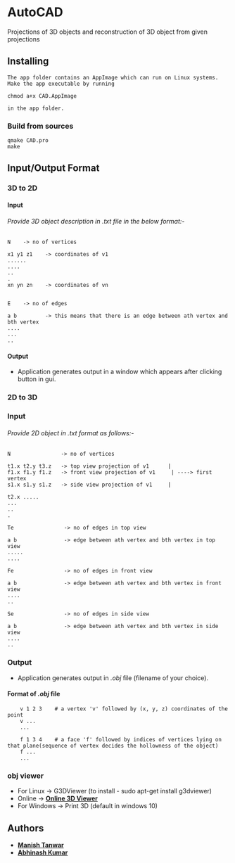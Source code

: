 # AutoCAD
Projections of 3D objects and reconstruction of 3D object from given projections


## Installing

	The app folder contains an AppImage which can run on Linux systems. 
	Make the app executable by running 

	chmod a+x CAD.AppImage 

	in the app folder.

### Build from sources ####

	qmake CAD.pro
	make


## Input/Output Format ##

### 3D to 2D

#### Input

###### Provide 3D object description in *.txt* file in the below format:- ######
	
	N    -> no of vertices

	x1 y1 z1    -> coordinates of v1
	......
	....
	..
	.
	xn yn zn    -> coordinates of vn


	E    -> no of edges

	a b         -> this means that there is an edge between ath vertex and bth vertex
	....
	...
	..


#### Output

* Application generates output in a window which appears after clicking button in gui.

### 2D to 3D

### Input

###### Provide 2D object in *.txt* format as follows:- ######
	N   			 -> no of vertices

	t1.x t2.y t3.z   -> top view projection of v1      |
	f1.x f1.y f1.z   -> front view projection of v1		| ----> first vertex
	s1.x s1.y s1.z   -> side view projection of v1	   |

	t2.x .....
	...
	..
	.

	Te   			  -> no of edges in top view

	a b  			  -> edge between ath vertex and bth vertex in top view
	.....
	....

	Fe   			  -> no of edges in front view

	a b  			  -> edge between ath vertex and bth vertex in front view
	....
	..

	Se   			  -> no of edges in side view

	a b  			  -> edge between ath vertex and bth vertex in side view
	....
	..

### Output

* Application generates output in  *.obj* file (filename of your choice).

#### Format of *.obj* file ####
		v 1 2 3    # a vertex 'v' followed by (x, y, z) coordinates of the point
		v ...
		...

		f 1 3 4    # a face 'f' followed by indices of vertices lying on that plane(sequence of vertex decides the hollowness of the object)
		f ...
		...

### obj viewer

* For Linux   -> G3DViewer (to install - sudo apt-get install g3dviewer)
* Online      -> **[Online 3D Viewer](https://3dviewer.net/)**
* For Windows -> Print 3D (default in windows 10)

## Authors ##

* **[Manish Tanwar](https://github.com/manishtanwar/)**
* **[Abhinash Kumar](https://github.com/sabhi2257)**


